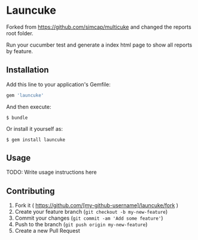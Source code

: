 # Launcuke

Forked from https://github.com/simcap/multicuke and changed the reports root folder.

Run your cucumber test and generate a index html page to show all reports by feature.

## Installation

Add this line to your application's Gemfile:

```ruby
gem 'launcuke'
```

And then execute:

    $ bundle

Or install it yourself as:

    $ gem install launcuke

## Usage

TODO: Write usage instructions here

## Contributing

1. Fork it ( https://github.com/[my-github-username]/launcuke/fork )
2. Create your feature branch (`git checkout -b my-new-feature`)
3. Commit your changes (`git commit -am 'Add some feature'`)
4. Push to the branch (`git push origin my-new-feature`)
5. Create a new Pull Request
